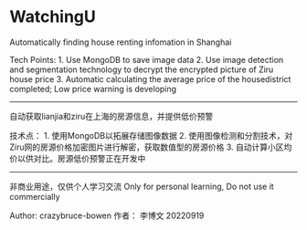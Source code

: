 # WatchingU

Automatically finding house renting infomation in Shanghai

Tech Points:
    1. Use MongoDB to save image data
    2. Use image detection and segmentation technology to decrypt the encrypted picture of Ziru house price
    3. Automatic calculating the average price of the housedistrict completed; Low price warning is developing

--------

自动获取lianjia和ziru在上海的房源信息，并提供低价预警

技术点：
    1. 使用MongoDB以拓展存储图像数据
    2. 使用图像检测和分割技术，对Ziru网的房源价格加密图片进行解密，获取数值型的房源价格
    3. 自动计算小区均价以供对比。房源低价预警正在开发中

--------
非商业用途，仅供个人学习交流
Only for personal learning, Do not use it commercially

Author: crazybruce-bowen
作者： 李博文
20220919

